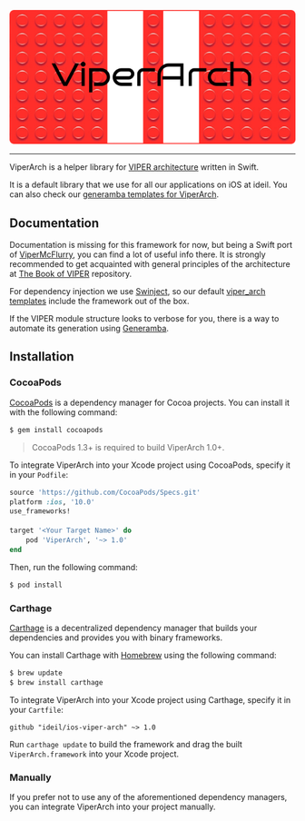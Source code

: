 ![Preview](https://github.com/ideil/ios-viper-arch/blob/master/viper_arch.png)

---------

ViperArch is a helper library for [VIPER architecture](https://www.objc.io/issues/13-architecture/viper/) written in Swift.

It is a default library that we use for all our applications on iOS at ideil. You can also check our [generamba templates for ViperArch](https://github.com/ideil/generamba-viper-arch).

## Documentation

Documentation is missing for this framework for now, but being a Swift port of [ViperMcFlurry](https://github.com/rambler-digital-solutions/ViperMcFlurry), you can find a lot of useful info there. It is strongly recommended to get acquainted with general principles of the architecture at [The Book of VIPER](https://github.com/strongself/The-Book-of-VIPER) repository.

For dependency injection we use [Swinject](https://github.com/Swinject/Swinject), so our default [viper_arch templates](https://github.com/ideil/generamba-viper-arch) include the framework out of the box.

If the VIPER module structure looks to verbose for you, there is a way to automate its generation using [Generamba](https://github.com/rambler-digital-solutions/Generamba).

## Installation

### CocoaPods

[CocoaPods](http://cocoapods.org) is a dependency manager for Cocoa projects. You can install it with the following command:

```bash
$ gem install cocoapods
```

> CocoaPods 1.3+ is required to build ViperArch 1.0+.

To integrate ViperArch into your Xcode project using CocoaPods, specify it in your `Podfile`:

```ruby
source 'https://github.com/CocoaPods/Specs.git'
platform :ios, '10.0'
use_frameworks!

target '<Your Target Name>' do
    pod 'ViperArch', '~> 1.0'
end
```

Then, run the following command:

```bash
$ pod install
```

### Carthage

[Carthage](https://github.com/Carthage/Carthage) is a decentralized dependency manager that builds your dependencies and provides you with binary frameworks.

You can install Carthage with [Homebrew](http://brew.sh/) using the following command:

```bash
$ brew update
$ brew install carthage
```

To integrate ViperArch into your Xcode project using Carthage, specify it in your `Cartfile`:

```ogdl
github "ideil/ios-viper-arch" ~> 1.0
```

Run `carthage update` to build the framework and drag the built `ViperArch.framework` into your Xcode project.

### Manually

If you prefer not to use any of the aforementioned dependency managers, you can integrate ViperArch into your project manually.

